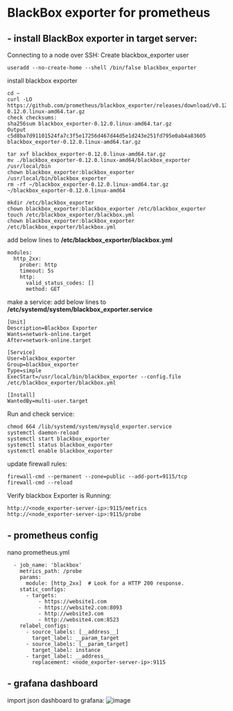 # BlackBox exporter for prometheus

## - install BlackBox exporter in target server:
Connecting to a node over SSH:
Create blackbox_exporter user
```
useradd --no-create-home --shell /bin/false blackbox_exporter
```
install blackbox exporter
```
cd ~
curl -LO https://github.com/prometheus/blackbox_exporter/releases/download/v0.12.0/blackbox_exporter-0.12.0.linux-amd64.tar.gz
check checksums:
sha256sum blackbox_exporter-0.12.0.linux-amd64.tar.gz
Output
c5d8ba7d91101524fa7c3f5e17256d467d44d5e1d243e251fd795e0ab4a83605  blackbox_exporter-0.12.0.linux-amd64.tar.gz

tar xvf blackbox_exporter-0.12.0.linux-amd64.tar.gz
mv ./blackbox_exporter-0.12.0.linux-amd64/blackbox_exporter /usr/local/bin
chown blackbox_exporter:blackbox_exporter /usr/local/bin/blackbox_exporter
rm -rf ~/blackbox_exporter-0.12.0.linux-amd64.tar.gz ~/blackbox_exporter-0.12.0.linux-amd64

mkdir /etc/blackbox_exporter
chown blackbox_exporter:blackbox_exporter /etc/blackbox_exporter
touch /etc/blackbox_exporter/blackbox.yml
chown blackbox_exporter:blackbox_exporter /etc/blackbox_exporter/blackbox.yml
```
add below lines to <b>/etc/blackbox_exporter/blackbox.yml</B>
```
modules:
  http_2xx:
    prober: http
    timeout: 5s
    http:      
      valid_status_codes: []
      method: GET
```
make a service:
add below lines to <B>/etc/systemd/system/blackbox_exporter.service</B>
```
[Unit]
Description=Blackbox Exporter
Wants=network-online.target
After=network-online.target

[Service]
User=blackbox_exporter
Group=blackbox_exporter
Type=simple
ExecStart=/usr/local/bin/blackbox_exporter --config.file /etc/blackbox_exporter/blackbox.yml

[Install]
WantedBy=multi-user.target
```

Run and check service:
```
chmod 664 /lib/systemd/system/mysqld_exporter.service
systemctl daemon-reload
systemctl start blackbox_exporter
systemctl status blackbox_exporter
systemctl enable blackbox_exporter
```
update firewall rules:
```
firewall-cmd --permanent --zone=public --add-port=9115/tcp
firewall-cmd --reload
```
Verify blackbox Exporter is Running:
```
http://<node_exporter-server-ip>:9115/metrics
http://<node_exporter-server-ip>:9115/probe
```

## - prometheus config
nano prometheus.yml
```
  - job_name: 'blackbox'
    metrics_path: /probe
    params:
      module: [http_2xx]  # Look for a HTTP 200 response.
    static_configs:
      - targets:
          - https://website1.com
          - https://website2.com:8093
          - http://website3.com
          - http://website4.com:8523
    relabel_configs:
      - source_labels: [__address__]
        target_label: __param_target
      - source_labels: [__param_target]
        target_label: instance
      - target_label: __address__
        replacement: <node_exporter-server-ip>:9115
```
## - grafana dashboard
import json dashboard to grafana:
![image](https://github.com/user-attachments/assets/43e217f3-d435-48f7-9009-99c270a6a41d)


